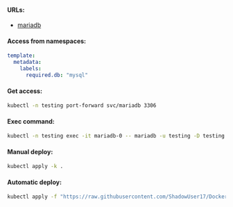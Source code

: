 #### URLs:
- [mariadb](https://hub.docker.com/r/bitnami/mariadb)

#### Access from namespaces:
```yaml
template:
  metadata:
    labels:
      required.db: "mysql"
```

#### Get access:
```bash
kubectl -n testing port-forward svc/mariadb 3306
```

#### Exec command:
```bash
kubectl -n testing exec -it mariadb-0 -- mariadb -u testing -D testing -p
```

#### Manual deploy:
```bash
kubectl apply -k .
```

#### Automatic deploy:
```bash
kubectl apply -f "https://raw.githubusercontent.com/ShadowUser17/DockerTemplates/master/K8S/mariadb/fluxcd-deploy.yml"
```
